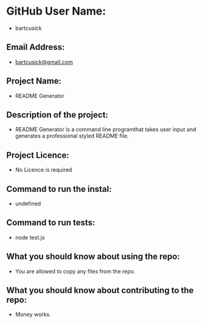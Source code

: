 
  # GitHub User Name:
  * bartcusick
  
  ## Email Address:
  * bartcusick@gmail.com
  
  ## Project Name:
  * README Generator
  
  ## Description of the project:
  * README Generator is a command line programthat takes user input and  generates a professional styled README file.
  
  ## Project Licence:
  * No Licence is required
  
  ## Command to run the instal:
  * undefined
  
  ## Command to run tests:
  * node test.js
  
  ## What you should know about using the repo:
  * You are allowed to copy any files from the repo.
  
  ## What you should know about contributing to the repo:
  * Money works.